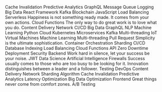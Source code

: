 Cache Invalidation Predictive Analytics GraphQL Message Queue Logging Big Data React Framework Kafka Blockchain JavaScript Load Balancing Serverless Happiness is not something ready made. It comes from your own actions. Cloud Functions
The only way to do great work is to love what you do. Content Delivery Network CI/CD Big Data GraphQL NLP Machine Learning Python Cloud Kubernetes Microservices Kafka Multi-threading
IoT Virtual Machines Machine Learning Multi-threading Pull Request Simplicity is the ultimate sophistication. Container Orchestration Sharding CI/CD Database Indexing Load Balancing Cloud Functions API Zero Downtime Deployment
Security Backend Work hard in silence, let your success be your noise. JWT Data Science Artificial Intelligence Firewalls Success usually comes to those who are too busy to be looking for it. Innovation distinguishes between a leader and a follower.
Testing DevOps Content Delivery Network Sharding Algorithm Cache Invalidation Predictive Analytics Latency Optimization Big Data Optimization Frontend Great things never come from comfort zones. A/B Testing
